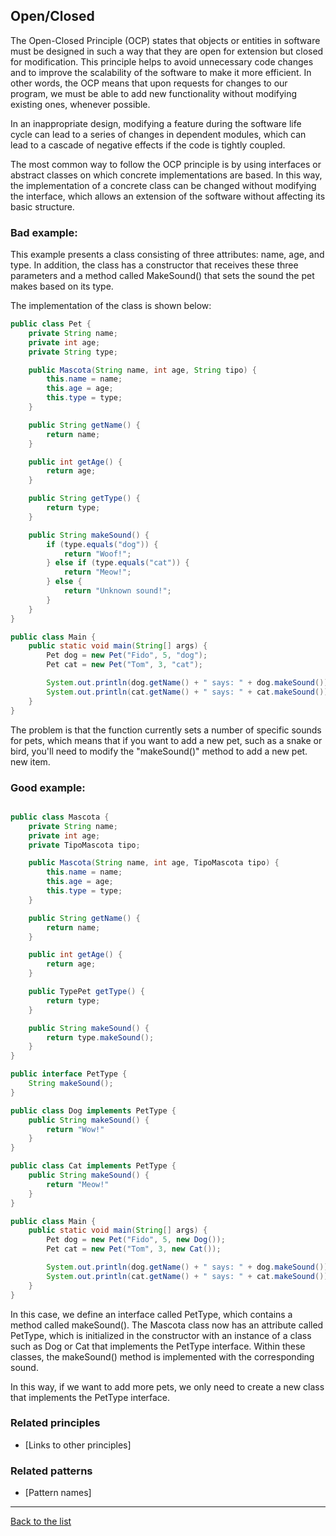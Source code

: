 ## Open/Closed
The Open-Closed Principle (OCP) states that objects or entities in software must be designed in such a way that they are open for extension but closed for modification. This principle helps to avoid unnecessary code changes and to improve the scalability of the software to make it more efficient. In other words, the OCP means that upon requests for changes to our program, we must be able to add new functionality without modifying existing ones, whenever possible.

In an inappropriate design, modifying a feature during the software life cycle can lead to a series of changes in dependent modules, which can lead to a cascade of negative effects if the code is tightly coupled.

The most common way to follow the OCP principle is by using interfaces or abstract classes on which concrete implementations are based. In this way, the implementation of a concrete class can be changed without modifying the interface, which allows an extension of the software without affecting its basic structure.

### Bad example:
This example presents a class consisting of three attributes: name, age, and type. In addition, the class has a constructor that receives these three parameters and a method called MakeSound() that sets the sound the pet makes based on its type.

The implementation of the class is shown below:
~~~java
public class Pet {
    private String name;
    private int age;
    private String type;

    public Mascota(String name, int age, String tipo) {
        this.name = name;
        this.age = age;
        this.type = type;
    }

    public String getName() {
        return name;
    }

    public int getAge() {
        return age;
    }

    public String getType() {
        return type;
    }

    public String makeSound() {
        if (type.equals("dog")) {
            return "Woof!";
        } else if (type.equals("cat")) {
            return "Meow!";
        } else {
            return "Unknown sound!";
        }
    }
}

public class Main {
    public static void main(String[] args) {
        Pet dog = new Pet("Fido", 5, "dog");
        Pet cat = new Pet("Tom", 3, "cat");

        System.out.println(dog.getName() + " says: " + dog.makeSound());
        System.out.println(cat.getName() + " says: " + cat.makeSound());
    }
}
~~~

The problem is that the function currently sets a number of specific sounds for pets, which means that if you want to add a new pet, such as a snake or bird, you'll need to modify the "makeSound()" method to add a new pet. new item.

### Good example:
~~~java

public class Mascota {
    private String name;
    private int age;
    private TipoMascota tipo;

    public Mascota(String name, int age, TipoMascota tipo) {
        this.name = name;
        this.age = age;
        this.type = type;
    }

    public String getName() {
        return name;
    }

    public int getAge() {
        return age;
    }

    public TypePet getType() {
        return type;
    }

    public String makeSound() {
        return type.makeSound();
    }
}

public interface PetType {
    String makeSound();
}

public class Dog implements PetType {
    public String makeSound() {
        return "Wow!"
    }
}

public class Cat implements PetType {
    public String makeSound() {
        return "Meow!"
    }
}

public class Main {
    public static void main(String[] args) {
        Pet dog = new Pet("Fido", 5, new Dog());
        Pet cat = new Pet("Tom", 3, new Cat());

        System.out.println(dog.getName() + " says: " + dog.makeSound());
        System.out.println(cat.getName() + " says: " + cat.makeSound());
    }
}
~~~
In this case, we define an interface called PetType, which contains a method called makeSound(). The Mascota class now has an attribute called PetType, which is initialized in the constructor with an instance of a class such as Dog or Cat that implements the PetType interface. Within these classes, the makeSound() method is implemented with the corresponding sound.

In this way, if we want to add more pets, we only need to create a new class that implements the PetType interface.

### Related principles

- [Links to other principles] 

### Related patterns

- [Pattern names]

---
[Back to the list](./README.md)